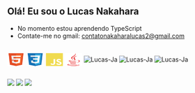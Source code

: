 ## Olá! Eu sou o Lucas Nakahara


- No momento estou aprendendo TypeScript
- Contate-me no gmail: contatonakaharalucas2@gmail.com

<div style="display: inline_block"><br>
  <a href="https://github.com/Lucas2Nakahara"></a>
  <img align="center" alt="Lucas-HTML" height="30" width="40" src="https://raw.githubusercontent.com/devicons/devicon/master/icons/html5/html5-original.svg">
  <img align="center" alt="Lucas-CSS" height="30" width="40" src="https://raw.githubusercontent.com/devicons/devicon/master/icons/css3/css3-original.svg">
  <img align="center" alt="Lucas-Js" height="30" width="40" src="https://raw.githubusercontent.com/devicons/devicon/master/icons/javascript/javascript-plain.svg">
  <img align="center" alt="Lucas-Ja" height="30" width="40" src="https://raw.githubusercontent.com/devicons/devicon/master/icons/java/java-plain.svg">
  <img align="center" alt="Lucas-Ja" height="30" width="40" src="https://cdn.jsdelivr.net/gh/devicons/devicon@latest/icons/php/php-original.svg" />
  <img align="center" alt="Lucas-Ja" height="30" width="40"  src="https://cdn.jsdelivr.net/gh/devicons/devicon@latest/icons/bootstrap/bootstrap-original.svg" />
  <img align="center" alt="Lucas-Ja" height="30" width="40" src="https://cdn.jsdelivr.net/gh/devicons/devicon@latest/icons/wordpress/wordpress-original.svg" />

  

</div>

##

<div>
  <a href="https://instagram.com/lucas.nakahara.94" target="_blank"><img src="https://img.shields.io/badge/-Instagram-%23E4405F?style=for-the-badge&logo=instagram&logoColor=white" target="_blank"></a>
  <a href = "mailto:contatonakaharalucas2@gmail.com"><img src="https://img.shields.io/badge/-Gmail-%23333?style=for-the-badge&logo=gmail&logoColor=white" target="_blank"></a>
  <a href="https://www.linkedin.com/in/lucas-nakahara-395b0624b/" target="_blank"><img src="https://img.shields.io/badge/-LinkedIn-%230077B5?style=for-the-badge&logo=linkedin&logoColor=white" target="_blank"></a> 
</div>
